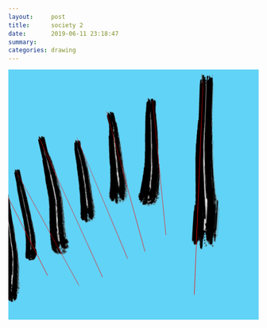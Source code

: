 ```yaml
---
layout:     post
title:      society 2
date:       2019-06-11 23:18:47
summary:    
categories: drawing
---
```

![society 2](/images/diary/society-2.png ".")
